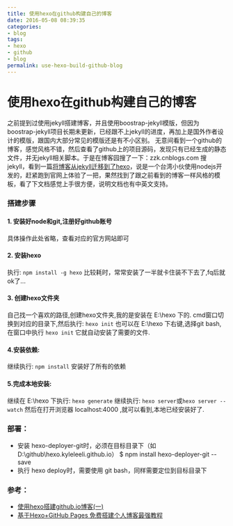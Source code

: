 ```yaml
---
title: 使用hexo在github构建自己的博客
date: 2016-05-08 08:39:35
categories: 
- blog
tags: 
- hexo
- github
- blog
permalink: use-hexo-build-github-blog
---
```

# 使用hexo在github构建自己的博客

之前提到过使用jekyll搭建博客，并且使用boostrap-jekyll模版，但因为boostrap-jekyll项目长期未更新，已经跟不上jekyll的进度，再加上是国外作者设计的模版，跟国内大部分常见的模版还是有不小区别。
无意间看到一个github的博客，感觉风格不错，然后查看了github上的项目源码，发现只有已经生成的静态文件，并无jekyll相关脚本。于是在博客园搜了一下：zzk.cnblogs.com 搜 jekyll，看到一篇[将博客从jekyll迁移到了hexo](http://www.cnblogs.com/jasondan/p/3499227.html)，说是一个台湾小伙使用nodejs开发的，赶紧跑到官网上体验了一把，果然找到了跟之前看到的博客一样风格的模板，看了下文档感觉上手很方便，说明文档也有中英文支持。

### 搭建步骤
#### 1. 安装好node和git,注册好github账号
具体操作此处省略，查看对应的官方网站即可

#### 2. 安装hexo
执行: `npm install -g hexo`
比较耗时，常常安装了一半就卡住装不下去了,fq后就ok了...

#### 3. 创建hexo文件夹
自己找一个喜欢的路径,创建hexo文件夹,我的是安装在 E:\hexo 下的. 
cmd窗口切换到对应的目录下,然后执行: `hexo init`
也可以在 E:\hexo 下右键,选择git bash,在窗口中执行 `hexo init`
它就自动安装了需要的文件.

#### 4.安装依赖:
继续执行: `npm install`
安装好了所有的依赖

#### 5.完成本地安装:
继续在 E:\hexo 下执行:  `hexo generate`
继续执行: `hexo server`或`hexo server --watch`
然后在打开浏览器 localhost:4000 ,就可以看到,本地已经安装好了.

### 部署：
- 安装 hexo-deployer-git时，必须在目标目录下（如D:\github\hexo.kyleleeli.github.io）
$ npm install hexo-deployer-git --save
- 执行 hexo deploy时，需要使用 git bash，同样需要定位到目标目录下

### 参考：
- [使用hexo搭建github.io博客(一)](http://www.cnblogs.com/liulangmao/p/4323064.html)
- [基于Hexo+GitHub Pages 免费搭建个人博客最强教程](http://www.jianshu.com/p/2b9f202c13fd)
